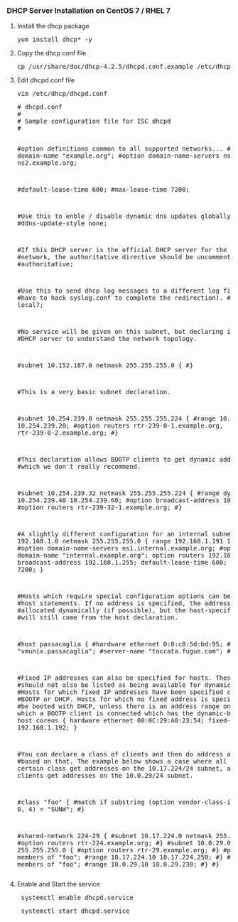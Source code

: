 <h3> DHCP Server Installation on CentOS 7 / RHEL 7 </h3>
<ol>
  <li>Install the dhcp package</li>
  <pre>yum install dhcp* -y</pre>
  <li>Copy the dhcp conf file</li>
  <pre>cp /usr/share/doc/dhcp-4.2.5/dhcpd.conf.example /etc/dhcp/dhcpd.conf</pre>
  <li>Edit dhcpd.conf file </li>
  <pre>vim /etc/dhcp/dhcpd.conf</pre>
  <pre># dhcpd.conf
#
# Sample configuration file for ISC dhcpd
#

#option definitions common to all supported networks...
#option domain-name "example.org";
#option domain-name-servers ns1.example.org, ns2.example.org;

#default-lease-time 600;
#max-lease-time 7200;

#Use this to enble / disable dynamic dns updates globally.
#ddns-update-style none;

#If this DHCP server is the official DHCP server for the local
#network, the authoritative directive should be uncommented.
#authoritative;

#Use this to send dhcp log messages to a different log file (you also
#have to hack syslog.conf to complete the redirection).
#log-facility local7;

#No service will be given on this subnet, but declaring it helps the
#DHCP server to understand the network topology.

#subnet 10.152.187.0 netmask 255.255.255.0 {
#}

#This is a very basic subnet declaration.

#subnet 10.254.239.0 netmask 255.255.255.224 {
#range 10.254.239.10 10.254.239.20;
#option routers rtr-239-0-1.example.org, rtr-239-0-2.example.org;
#}

#This declaration allows BOOTP clients to get dynamic addresses,
#which we don't really recommend.

#subnet 10.254.239.32 netmask 255.255.255.224 {
#range dynamic-bootp 10.254.239.40 10.254.239.60;
#option broadcast-address 10.254.239.31;
#option routers rtr-239-32-1.example.org;
#}

#A slightly different configuration for an internal subnet.
subnet 192.168.1.0 netmask 255.255.255.0 {
  range 192.168.1.191 192.168.1.210;
  #option domain-name-servers ns1.internal.example.org;
  #option domain-name "internal.example.org";
  option routers 192.168.1.1;
  option broadcast-address 192.168.1.255;
  default-lease-time 600;
  max-lease-time 7200;
}

#Hosts which require special configuration options can be listed in
#host statements.   If no address is specified, the address will be
#allocated dynamically (if possible), but the host-specific information
#will still come from the host declaration.

#host passacaglia {
#hardware ethernet 0:0:c0:5d:bd:95;
#filename "vmunix.passacaglia";
#server-name "toccata.fugue.com";
#}

#Fixed IP addresses can also be specified for hosts.   These addresses
#should not also be listed as being available for dynamic assignment.
#Hosts for which fixed IP addresses have been specified can boot using
#BOOTP or DHCP.   Hosts for which no fixed address is specified can only
#be booted with DHCP, unless there is an address range on the subnet
#to which a BOOTP client is connected which has the dynamic-bootp flag
#set.
host coreos {
  hardware ethernet 00:0C:29:A0:23:54;
  fixed-address 192.168.1.192;
}

#You can declare a class of clients and then do address allocation
#based on that.   The example below shows a case where all clients
#in a certain class get addresses on the 10.17.224/24 subnet, and all
#other clients get addresses on the 10.0.29/24 subnet.

#class "foo" {
#match if substring (option vendor-class-identifier, 0, 4) = "SUNW";
#}

#shared-network 224-29 {
#subnet 10.17.224.0 netmask 255.255.255.0 {
#option routers rtr-224.example.org;
#}
#subnet 10.0.29.0 netmask 255.255.255.0 {
#option routers rtr-29.example.org;
#}
#pool {
#allow members of "foo";
#range 10.17.224.10 10.17.224.250;
#}
#pool {
#deny members of "foo";
#range 10.0.29.10 10.0.29.230;
 #}
#}
</pre>
<li> Enable and Start the service </li>
<pre> systemctl enable dhcpd.service</pre>
<pre> systemctl start dhcpd.service </pre>
</ol>
